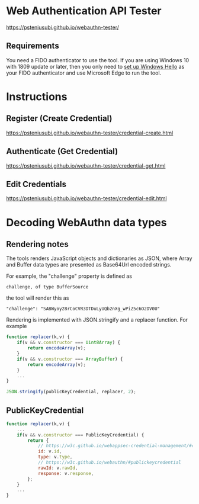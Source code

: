 # Web Authentication API Tester

https://psteniusubi.github.io/webauthn-tester/

## Requirements

You need a FIDO authenticator to use the tool. If you are using Windows 10 with 1809 update or later, then you only need to [set up Windows Hello](https://support.microsoft.com/en-us/help/4028017/windows-learn-about-windows-hello-and-set-it-up) as your FIDO authenticator and use Microsoft Edge to run the tool.

# Instructions

## Register (Create Credential)

https://psteniusubi.github.io/webauthn-tester/credential-create.html

## Authenticate (Get Credential)

https://psteniusubi.github.io/webauthn-tester/credential-get.html

## Edit Credentials

https://psteniusubi.github.io/webauthn-tester/credential-edit.html

# Decoding WebAuthn data types

## Rendering notes

The tools renders JavaScript objects and dictionaries as JSON, where Array and Buffer data types are presented as Base64Url encoded strings.

For example, the "challenge" property is defined as

```
challenge, of type BufferSource
```

the tool will render this as

```
"challenge": "SABWyoy28rCoCVR3DTDuLyUQb2nXg_wPiZ5c6O2DV0U"
```

Rendering is implemented with JSON.stringify and a replacer function. For example

```javascript
function replacer(k,v) {
	if(v && v.constructor === Uint8Array) {
		return encodeArray(v);
	}
	if(v && v.constructor === ArrayBuffer) {
		return encodeArray(v);
	}
	...
}

JSON.stringify(publicKeyCredential, replacer, 2);
```

## PublicKeyCredential

```javascript
function replacer(k,v) {
	...
	if(v && v.constructor === PublicKeyCredential) {
		return {
			// https://w3c.github.io/webappsec-credential-management/#credential
			id: v.id,
			type: v.type,
			// https://w3c.github.io/webauthn/#publickeycredential
			rawId: v.rawId,
			response: v.response,
		};
	}
	...
}
```
